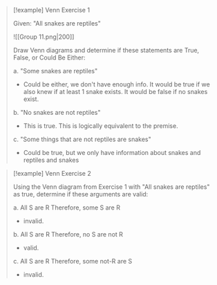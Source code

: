 > [!example] Venn Exercise 1
> 
> Given: "All snakes are reptiles"
> 
> ![[Group 11.png|200]]
> 
> Draw Venn diagrams and determine if these statements are True, False, or Could Be Either:
> 
> a. "Some snakes are reptiles"
> - Could be either, we don't have enough info. It would be true if we also knew if at least 1 snake exists. It would be false if no snakes exist. 
> 
> b. "No snakes are not reptiles"
> - This is true. This is logically equivalent to the premise. 
> 
> c. "Some things that are not reptiles are snakes"
> - Could be true, but we only have information about snakes and reptiles and snakes
> 


> [!example] Venn Exercise 2
> 
> Using the Venn diagram from Exercise 1 with "All snakes are reptiles" as true, determine if these arguments are valid:
> 
> a. All S are R Therefore, some S are R
> - invalid.
> 
> b. All S are R Therefore, no S are not R
> - valid.
> 
> c. All S are R Therefore, some not-R are S
> - invalid. 

